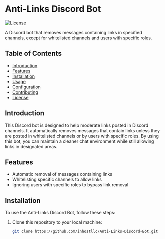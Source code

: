 # Anti-Links Discord Bot

[![License](https://img.shields.io/badge/license-MIT-blue.svg)](LICENSE)

A Discord bot that removes messages containing links in specified channels, except for whitelisted channels and users with specific roles.

## Table of Contents

- [Introduction](#introduction)
- [Features](#features)
- [Installation](#installation)
- [Usage](#usage)
- [Configuration](#configuration)
- [Contributing](#contributing)
- [License](#license)

## Introduction

This Discord bot is designed to help moderate links posted in Discord channels. It automatically removes messages that contain links unless they are posted in whitelisted channels or by users with specific roles. By using this bot, you can maintain a cleaner chat environment while still allowing links in designated areas.

## Features

- Automatic removal of messages containing links
- Whitelisting specific channels to allow links
- Ignoring users with specific roles to bypass link removal

## Installation

To use the Anti-Links Discord Bot, follow these steps:

1. Clone this repository to your local machine:

   ```bash
   git clone https://github.com/inhostllc/Anti-Links-Discord-Bot.git
